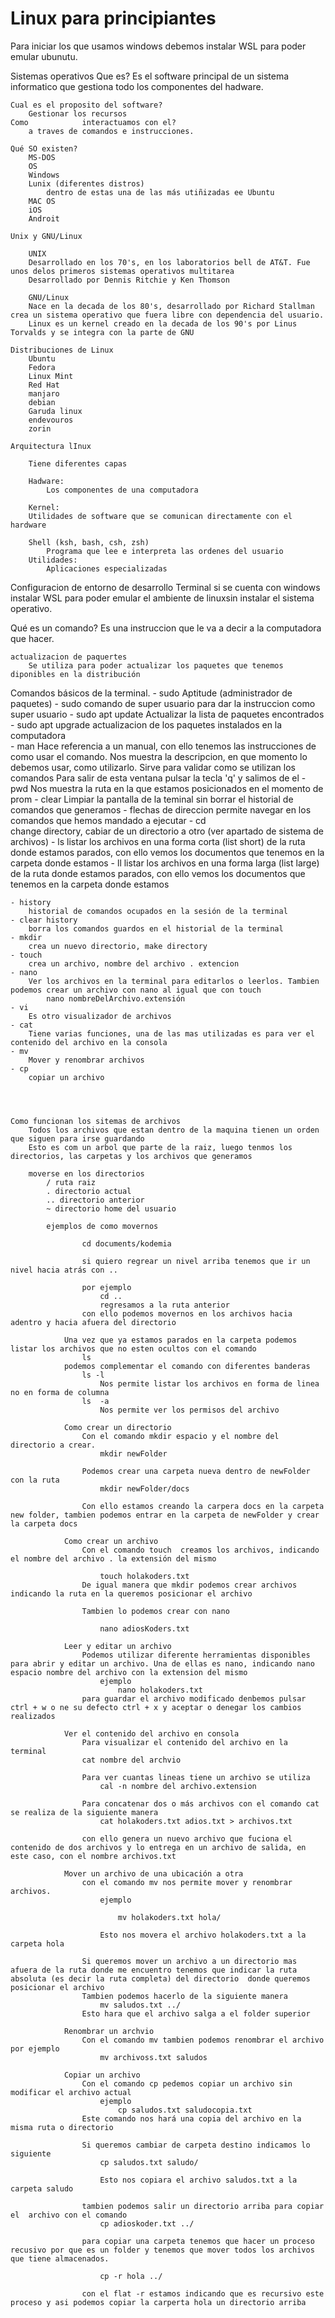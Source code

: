 # Linux para principiantes

Para iniciar los que usamos windows debemos instalar WSL para poder emular ubunutu.

Sistemas operativos
    Que es?
        Es el software principal de un sistema informatico que gestiona todo los componentes del hadware.

    Cual es el proposito del software?
        Gestionar los recursos
    Como            interactuamos con el? 
        a traves de comandos e instrucciones.
    
    Qué SO existen?
        MS-DOS
        OS
        Windows
        Lunix (diferentes distros)
            dentro de estas una de las más utiñizadas ee Ubuntu
        MAC OS
        iOS
        Androit
    
    Unix y GNU/Linux

        UNIX
        Desarrollado en los 70's, en los laboratorios bell de AT&T. Fue unos delos primeros sistemas operativos multitarea
        Desarrollado por Dennis Ritchie y Ken Thomson

        GNU/Linux
        Nace en la decada de los 80's, desarrollado por Richard Stallman crea un sistema operativo que fuera libre con dependencia del usuario.
        Linux es un kernel creado en la decada de los 90's por Linus Torvalds y se integra con la parte de GNU

    Distribuciones de Linux
        Ubuntu
        Fedora
        Linux Mint
        Red Hat
        manjaro
        debian
        Garuda linux
        endevouros
        zorin
    
    Arquitectura lInux

        Tiene diferentes capas

        Hadware:
            Los componentes de una computadora
        
        Kernel:
        Utilidades de software que se comunican directamente con el hardware

        Shell (ksh, bash, csh, zsh)
            Programa que lee e interpreta las ordenes del usuario
        Utilidades:
            Aplicaciones especializadas

Configuracion de entorno de desarrollo
    Terminal
        si se cuenta con windows instalar WSL para poder emular el ambiente de linuxsin instalar el sistema operativo.
        
Qué es un comando?
    Es una instruccion que le va a decir a la computadora que hacer.

    actualizacion de paquertes
        Se utiliza para poder actualizar los paquetes que tenemos diponibles en la distribución

Comandos básicos de la terminal.
    - sudo Aptitude 
        (administrador de paquetes)
    - sudo 
        comando de super usuario para dar la instruccion como super usuario
    - sudo apt update
        Actualizar la lista de paquetes encontrados
    - sudo apt upgrade
        actualizacion de los paquetes instalados en la computadora    
    - man
        Hace referencia a un manual, con ello tenemos las instrucciones de como usar el comando.
        Nos muestra la descripcion, en que momento lo debemos usar, como utilizarlo.
        Sirve para validar como se utilizan los comandos
        Para salir de esta ventana pulsar la tecla 'q' y salimos de el
    - pwd
        Nos muestra la ruta en la que estamos posicionados en el momento de prom
    - clear
        Limpiar la pantalla de la teminal sin borrar el historial de comandos que generamos
    - flechas de direccion
        permite navegar en los comandos que hemos mandado a ejecutar
    - cd    
        change directory, cabiar de un directorio a otro (ver apartado de sistema de archivos)
    - ls
        listar los archivos en una forma corta (list short) de la ruta donde estamos parados, con ello vemos los documentos que tenemos en la carpeta donde estamos
    - ll
        listar los archivos en una forma larga (list large) de la ruta donde estamos parados, con ello vemos los documentos que tenemos en la carpeta donde estamos
        
    - history
        historial de comandos ocupados en la sesión de la terminal
    - clear history
        borra los comandos guardos en el historial de la terminal
    - mkdir
        crea un nuevo directorio, make directory
    - touch
        crea un archivo, nombre del archivo . extencion
    - nano
        Ver los archivos en la terminal para editarlos o leerlos. Tambien podemos crear un archivo con nano al igual que con touch
            nano nombreDelArchivo.extensión
    - vi
        Es otro visualizador de archivos
    - cat 
        Tiene varias funciones, una de las mas utilizadas es para ver el contenido del archivo en la consola
    - mv
        Mover y renombrar archivos
    - cp 
        copiar un archivo 

    

    
    Como funcionan los sitemas de archivos
        Todos los archivos que estan dentro de la maquina tienen un orden que siguen para irse guardando
        Esto es com un arbol que parte de la raiz, luego tenmos los directorios, las carpetas y los archivos que generamos 

        moverse en los directorios
            / ruta raiz
            . directorio actual
            .. directorio anterior
            ~ directorio home del usuario
            
            ejemplos de como movernos

                    cd documents/kodemia

                    si quiero regrear un nivel arriba tenemos que ir un nivel hacia atrás con ..

                    por ejemplo 
                        cd ..
                        regresamos a la ruta anterior
                    con ello podemos movernos en los archivos hacia adentro y hacia afuera del directorio

                Una vez que ya estamos parados en la carpeta podemos listar los archivos que no esten ocultos con el comando 
                    ls
                podemos complementar el comando con diferentes banderas
                    ls -l 
                        Nos permite listar los archivos en forma de linea no en forma de columna
                    ls  -a
                        Nos permite ver los permisos del archivo

                Como crear un directorio
                    Con el comando mkdir espacio y el nombre del directorio a crear.
                        mkdir newFolder
                    
                    Podemos crear una carpeta nueva dentro de newFolder con la ruta
                        mkdir newFolder/docs
                    
                    Con ello estamos creando la carpera docs en la carpeta new folder, tambien podemos entrar en la carpeta de newFolder y crear la carpeta docs
                
                Como crear un archivo
                    Con el comando touch  creamos los archivos, indicando el nombre del archivo . la extensión del mismo

                        touch holakoders.txt
                    De igual manera que mkdir podemos crear archivos  indicando la ruta en la queremos posicionar el archivo

                    Tambien lo podemos crear con nano

                        nano adiosKoders.txt
                
                Leer y editar un archivo
                    Podemos utilizar diferente herramientas disponibles para abrir y editar un archivo. Una de ellas es nano, indicando nano espacio nombre del archivo con la extension del mismo
                        ejemplo
                            nano holakoders.txt
                    para guardar el archivo modificado denbemos pulsar ctrl + w o ne su defecto ctrl + x y aceptar o denegar los cambios realizados
                
                Ver el contenido del archivo en consola
                    Para visualizar el contenido del archivo en la terminal
                    cat nombre del archvio

                    Para ver cuantas lineas tiene un archivo se utiliza
                        cal -n nombre del archivo.extension
                    
                    Para concatenar dos o más archivos con el comando cat se realiza de la siguiente manera
                        cat holakoders.txt adios.txt > archivos.txt
                    
                    con ello genera un nuevo archivo que fuciona el contenido de dos archivos y lo entrega en un archivo de salida, en este caso, con el nombre archivos.txt

                Mover un archivo de una ubicación a otra
                    con el comando mv nos permite mover y renombrar archivos.
                        ejemplo

                            mv holakoders.txt hola/
                        
                        Esto nos movera el archivo holakoders.txt a la carpeta hola
                    
                    Si queremos mover un archivo a un directorio mas afuera de la ruta donde me encuentro tenemos que indicar la ruta absoluta (es decir la ruta completa) del directorio  donde queremos posicionar el archivo
                    Tambien podemos hacerlo de la siguiente manera
                        mv saludos.txt ../
                    Esto hara que el archivo salga a el folder superior 

                Renombrar un archvio
                    Con el comando mv tambien podemos renombrar el archivo por ejemplo
                        mv archivoss.txt saludos
                    
                Copiar un archivo
                    Con el comando cp pedemos copiar un archivo sin modificar el archivo actual
                        ejemplo
                            cp saludos.txt saludocopia.txt
                    Este comando nos hará una copia del archivo en la misma ruta o directorio

                    Si queremos cambiar de carpeta destino indicamos lo siguiente
                        cp saludos.txt saludo/

                        Esto nos copiara el archivo saludos.txt a la carpeta saludo

                    tambien podemos salir un directorio arriba para copiar el  archivo con el comando
                        cp adioskoder.txt ../

                    para copiar una carpeta tenemos que hacer un proceso recusivo por que es un folder y tenemos que mover todos los archivos que tiene almacenados.

                        cp -r hola ../
                    
                    con el flat -r estamos indicando que es recursivo este proceso y asi podemos copiar la carperta hola un directorio arriba
                    



